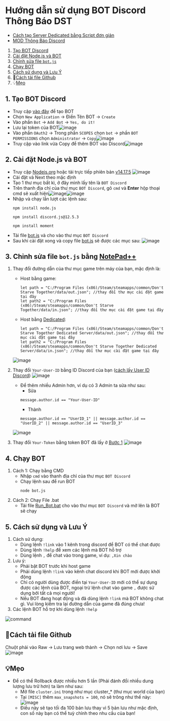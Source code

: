 # Hướng dẫn sử dụng BOT Discord Thông Báo DST

- [Cách tạo Server Dedicated bằng Script đơn giản](https://dont-starve-game.fandom.com/vi/wiki/Dedicated_server)
- [MOD Thông Báo Discord](https://steamcommunity.com/sharedfiles/filedetails/?id=2537774396)

1. [Tạo BOT Discord](#1-tạo-bot-discord)
2. [Cài đặt Node.js và BOT](#2-cài-đặt-nodejs-và-bot)
3. [Chỉnh sửa file `bot.js`](#3-chỉnh-sửa-file-botjs-bằng-notepad)
4. [Chạy BOT](#4-chạy-bot)
5. [Cách sử dụng và Lưu Ý](#5-cách-sử-dụng-và-lưu-ý)
6. 📂[Cách tải file Github](#cách-tải-file-github)
7. 💡[Mẹo](#mẹo)

## 1. Tạo BOT Discord
- Truy cập [vào đây](https://discord.com/developers/applications) để tạo BOT
- Chọn `New Application` -> Điền Tên BOT -> `Create`
- Vào phần `Bot` -> `Add Bot` -> `Yes, do it!`
- Lưu lại token của BOT![image](https://user-images.githubusercontent.com/57210639/128592478-a39cce56-44d9-436a-8f44-5c8077a40c06.png)
- Vào phần `OAuth2` -> Trong phần `SCOPES` chọn `bot` -> phần `BOT PERMISSIONS` chọn `Administrator` -> `Copy`![image](https://user-images.githubusercontent.com/57210639/128592633-258fa11e-b105-438e-bec8-5faebae5583d.png)
- Truy cập vào link vừa Copy để thêm BOT vào Discord![image](https://user-images.githubusercontent.com/57210639/128592696-1b5e814e-b0f9-41d5-82d2-5d4624fc63ed.png)



## 2. Cài đặt Node.js và BOT
- Truy cập [Nodejs.org](https://nodejs.org/en/) hoặc tải trực tiếp phiên bản [v14.17.5](https://nodejs.org/dist/v14.17.5/node-v14.17.5-x64.msi)
  ![image](https://user-images.githubusercontent.com/57210639/129483862-ed6be962-367e-4c4d-a1c4-97bc8aaabfaa.png)
- Cài đặt và Next theo mặc định
- Tạo 1 thư mục bất kì, ở đây mình lấy tên là `BOT Discord`
- Trên thanh địa chỉ của thư mục `BOT Discord`, gõ `cmd` và **Enter** hộp thoại cmd sẽ xuất hiện![image](https://user-images.githubusercontent.com/57210639/128591687-66ba0f58-0ee5-4fdc-af0c-2e6d47035102.png)![image](https://user-images.githubusercontent.com/57210639/128591731-5629d2f2-8eaf-4a38-ac23-58349e934ce0.png)
- Nhập và chạy lần lượt các lệnh sau: 
  ```
  npm install node.js
  ```
  ```
  npm install discord.js@12.5.3
  ```
  ```
  npm install moment
  ```
- Tải file [bot.js](https://github.com/hominhtri135/DoNot-Starve-Together/releases/download/v1/bot.js) và cho vào thư mục `BOT Discord`
- Sau khi cài đặt xong và copy file [bot.js](https://github.com/hominhtri135/DoNot-Starve-Together/releases/download/v1/Run_Bot.bat) sẽ được các mục sau: ![image](https://user-images.githubusercontent.com/57210639/128592187-aa41c923-115c-41d9-81e2-5ad5a1ff3b91.png)
## 3. Chỉnh sửa file `bot.js` bằng [NotePad++](https://github.com/notepad-plus-plus/notepad-plus-plus/releases/download/v8.1.3/npp.8.1.3.Installer.exe)
1. Thay đổi đường dẫn của thư mục game trên máy của bạn, mặc định là:
   -  Host bằng game: 
      ```
      let path = "C:/Program Files (x86)/Steam/steamapps/common/Don't Starve Together/data/out.json"; //thay đổi thư mục cài đặt game tại đây
      let path2 = "C:/Program Files (x86)/Steam/steamapps/common/Don't Starve Together/data/in.json"; //thay đổi thư mục cài đặt game tại đây
      ```
   -  Host bằng [Dedicated](https://dont-starve-game.fandom.com/vi/wiki/Dedicated_server):
      ```
      let path = "C:/Program Files (x86)/Steam/steamapps/common/Don't Starve Together Dedicated Server/data/out.json"; //thay đổi thư mục cài đặt game tại đây
      let path2 = "C:/Program Files (x86)/Steam/steamapps/common/Don't Starve Together Dedicated Server/data/in.json"; //thay đổi thư mục cài đặt game tại đây
      ```
   ![image](https://user-images.githubusercontent.com/57210639/128593100-38da5a0e-7785-4d20-88ef-cc074f4ce1cc.png)
2. Thay đổi `Your-User-ID` bằng ID Discord của bạn ([cách lấy User ID Discord](https://techswift.org/2020/04/22/how-to-find-your-user-id-on-discord/)) ![image](https://user-images.githubusercontent.com/57210639/128592990-99f3f572-6068-43c2-9fea-556743656aff.png)
   - Để thêm nhiều Admin hơn, ví dụ có 3 Admin ta sửa như sau:
     - Sửa 
     ```
     message.author.id == "Your-User-ID"
     ```
     - Thành
     ```
     message.author.id == "UserID_1" || message.author.id == "UserID_2" || message.author.id == "UserID_3"
     ```
   ![image](https://user-images.githubusercontent.com/57210639/128594212-59c9d974-6188-48bc-bfe3-c7cb2f8261f5.png)

4. Thay đổi `Your-Token` bằng token BOT đã lấy ở [Bước 1](#1-tạo-bot-discord) ![image](https://user-images.githubusercontent.com/57210639/128593146-57536273-4056-421b-bf0b-be6031a96a1b.png)
## 4. Chạy BOT
1. Cách 1: Chạy bằng CMD
   - Nhập `cmd` vào thanh địa chỉ của thư mục `BOT Discord`
   - Chạy lệnh sau để run BOT
     ```
     node bot.js
     ```
2. Cách 2: Chạy File .bat
   - Tải file [Run_Bot.bat](Run_Bot.bat) cho vào thư mục `BOT Discord` và mở lên là BOT sẽ chạy
## 5. Cách sử dụng và Lưu Ý
1. Cách sử dụng:
   - Dùng lệnh `!link` vào 1 kênh trong discord để BOT có thể chat được
   - Dùng lệnh `!help` để xem các lệnh mà BOT hỗ trợ
   - Dùng lệnh `,` để chat vào trong game, ví dụ: `,Xin chào`
2. Lưu ý:
   - Phải bật BOT trước khi host game
   - Phải dùng lệnh `!link` vào kênh chat discord khi BOT mới được khởi động 
   - Chỉ có người dùng được điền tại `Your-User-ID` mới có thể sự dụng được các lệnh của BOT, ngoại trừ lệnh chat vào game `,` được sử dụng bởi tất cả mọi người!
   - Nếu BOT đang hoạt động và đã dùng lệnh `!link` mà BOT không chat gì. Vui lòng kiểm tra lại đường dẫn của game đã đúng chưa!
3. Các lệnh BOT hỗ trợ khi dùng lệnh `!help`

![command](https://user-images.githubusercontent.com/57210639/128593662-644b1680-b5e8-4020-9d51-ddc509a7bc62.png)

## 📂Cách tải file Github
   Chuột phải vào Raw -> Lưu trang web thành -> Chọn nơi lưu -> Save 
   ![image](https://user-images.githubusercontent.com/57210639/129554651-c22eb8d1-eee6-4746-9977-8c8b86f19077.png)


## 💡Mẹo 
- Để có thể Rollback được nhiều hơn 5 lần (Phải đánh đổi nhiều dung lượng lưu trữ hơn) ta làm như sau:
  - Mở file `cluster.ini` trong như mục cluster_* (thư mục world của bạn)
  - Tại `[MISC]` thêm `max_snapshots = 100`, nó sẽ trông như thế này: 
  ![image](https://user-images.githubusercontent.com/57210639/128594633-bdc131a5-c1ef-4c0f-86c1-07bc379860a3.png)
  - Điều này sẽ tạo tối đa 100 bản lưu thay vì 5 bản lưu như mặc định, con số này bạn có thể tuỳ chỉnh theo nhu cầu của bạn!
